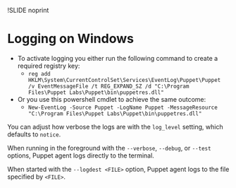 !SLIDE noprint
# Logging on Windows

* To activate logging you either run the following command to create a required registry key:
  * `reg add HKLM\System\CurrentControlSet\Services\EventLog\Puppet\Puppet /v EventMessageFile /t REG_EXPAND_SZ /d "C:\Program Files\Puppet Labs\Puppet\bin\puppetres.dll"`
* Or you use this powershell cmdlet to achieve the same outcome:
  * `New-EventLog -Source Puppet -LogName Puppet -MessageResource "C:\Program Files\Puppet Labs\Puppet\bin\puppetres.dll"`

You can adjust how verbose the logs are with the `log_level` setting, which defaults to `notice`.

When running in the foreground with the `--verbose`, `--debug`, or `--test` options, Puppet agent logs directly to the terminal.

When started with the `--logdest <FILE>` option, Puppet agent logs to the file specified by `<FILE>`.
